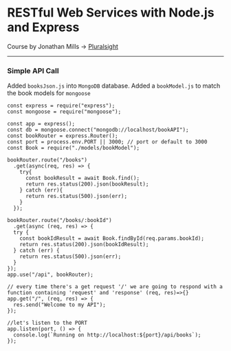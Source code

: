 # RESTful Web Services with Node.js and Express

Course by Jonathan Mills &rarr; [Pluralsight](https://app.pluralsight.com/ilx/video-courses/b4421d25-be8a-4106-8686-b1324f31c86f)

---

### Simple API Call

Added `booksJson.js` into `MongoDB` database. Added a `bookModel.js` to match the book models for `mongoose`
```
const express = require("express");
const mongoose = require("mongoose");

const app = express();
const db = mongoose.connect("mongodb://localhost/bookAPI");
const bookRouter = express.Router();
const port = process.env.PORT || 3000; // port or default to 3000
const Book = require("./models/bookModel");

bookRouter.route("/books")
  .get(async(req, res) => {
    try{
      const bookResult = await Book.find();
      return res.status(200).json(bookResult);
    } catch (err){
      return res.status(500).json(err);
    }
  });

bookRouter.route("/books/:bookId")
  .get(async (req, res) => {
  try {
    const bookIdResult = await Book.findById(req.params.bookId);
    return res.status(200).json(bookIdResult);
  } catch (err) {
    return res.status(500).json(err);
  }
});
app.use("/api", bookRouter);

// every time there's a get request '/' we are going to respond with a function containing 'request' and 'response' (req, res)=>{}
app.get("/", (req, res) => {
  res.send("Welcome to my API");
});

//let's listen to the PORT
app.listen(port, () => {
  console.log(`Running on http://localhost:${port}/api/books`);
});
```
